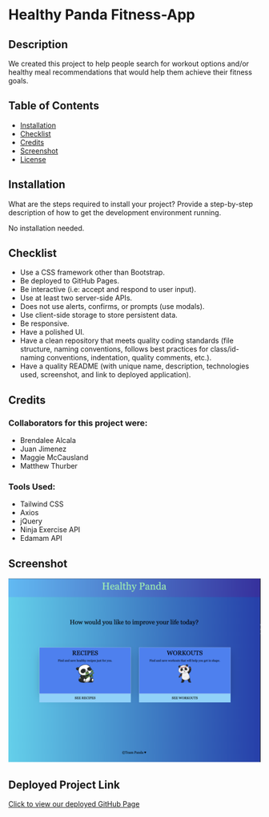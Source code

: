 # Healthy Panda Fitness-App

## Description
We created this project to help people search for workout options and/or healthy meal recommendations that would help them achieve their fitness goals.

## Table of Contents
- [Installation](#installation)
- [Checklist](#checklist)
- [Credits](#credits)
- [Screenshot](#screenshot)
- [License](#license)

## Installation
What are the steps required to install your project? Provide a step-by-step description of how to get the development environment running.

No installation needed.

## Checklist
- Use a CSS framework other than Bootstrap.
- Be deployed to GitHub Pages.
- Be interactive (i.e: accept and respond to user input).
- Use at least two server-side APIs.
- Does not use alerts, confirms, or prompts (use modals).
- Use client-side storage to store persistent data.
- Be responsive.
- Have a polished UI.
- Have a clean repository that meets quality coding standards (file structure, naming conventions, follows best practices for class/id-naming conventions, indentation, quality comments, etc.).
- Have a quality README (with unique name, description, technologies used, screenshot, and link to deployed application).

## Credits
### Collaborators for this project were:
- Brendalee Alcala
- Juan Jimenez
- Maggie McCausland
- Matthew Thurber

### Tools Used:
- Tailwind CSS
- Axios
- jQuery
- Ninja Exercise API
- Edamam API

## Screenshot
![](/images/project-screenshot.png)

## Deployed Project Link
[Click to view our deployed GitHub Page](https://jjthedev.github.io/Fitness-App/)